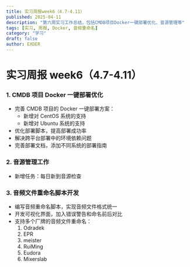 ```yaml
---
title: 实习周报week6（4.7-4.11）
published: 2025-04-11
description: "第六周实习工作总结，包括CMDB项目Docker一键部署优化、音源管理等"
tags: [实习, 周报, Docker, 音频重命名]
category: "学习"
draft: false
author: EXDER
---
```


# **实习周报 week6（4.7-4.11）**

### 1. CMDB 项目 Docker 一键部署优化

- 完善 CMDB 项目的 Docker 一键部署方案：
  - 新增对 CentOS 系统的支持
  - 新增对 Ubuntu 系统的支持
- 优化部署脚本，提高部署成功率
- 解决跨平台部署中的环境依赖问题
- 完善部署文档，添加不同系统的部署指南

### 2. 音源管理工作

- 新增任务：每日新到音源检查

### 3. 音频文件重命名脚本开发

- 编写音频重命名脚本，实现音频文件格式统一
- 开发可视化界面，加入错误警告和命名前后对比
- 支持多个厂牌的音频文件重命名：
  1. Odradek
  2. EPR
  3. meister
  4. RuiMing
  5. Eudora
  6. Mixerslab
